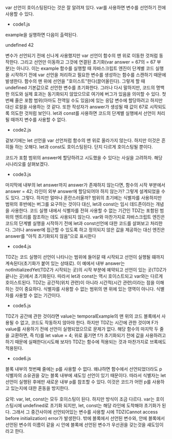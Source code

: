 var 선언이 호이스팅된다는 것은 잘 알려져 있다. var를 사용하면 변수를 선언하기 전에 사용할 수 있다.

- code1.js

example을 실행하면 다음이 출력된다.

undefined
42

변수가 선언되기 전에 신나게 사용했지만 var 선언이 함수의 맨 위로 이동한 것처럼 동작한다.
그리고 선언만 이동하고 그것에 연결된 초기화(var answer = 67의 = 67 부분)는 아니다.
이는 example 함수를 실행할 때 자바스크립트 엔진이 단계별 코드 실행을 시작하기 전에 var 선언을 처리하고 필요한 변수를
생성하는 함수를 스캔하기 때문에 발생한다. 함수의 맨 위에 선언을 "호이스트"한다(끌어올린다). 그렇게 할 때 undefined 기본값으로 선언한 변수를 초기화한다.
그러나 다시 말하지만, 코드의 명백한 의도와 실제 효과는 동기화되지 않았으므로 여기에 버그가 있음을 의미할 수 있다.
첫 번째 줄은 포함 범위(아마도 전역일 수도 있음)에 있는 응답 변수에 할당하려고 하지만 대신 로컬을 사용하는 것 같다.
또한 작성자가 answer가 생성될 때 값이 67로 시작되도록 의도한 것처럼 보인다.
let과 const를 사용하면 코드의 단계별 실행에서 선언이 처리될 때까지 변수를 사용할 수 없다.

- code2.js

겉보기에는 let 선언을 var 선언처럼 함수의 맨 위로 올라가지 않는다. 하지만 이것은 흔히들 하는 오해다.
let과 const도 호이스팅된다. 단지 다르게 호이스팅될 뿐이다.

코드가 포함 범위의 answer에 할당하려고 시도했을 수 있다는 사실을 고려하자. 해당 시나리오를 살펴보겠다.

- code3.js

마지막에 내부의 let answer까지 answer가 존재하지 않는다면,
함수의 시작 부분에서 answer = 42; 라인이 외부 answer에 할당되어야 하지 않는가?
그렇게 설계되었을 수도 있다. 그렇다. 하지만 얼마나 혼란스러울까?
범위의 초기에는 식별자를 사용하지만 범위의 후반에는 버그를 요구하는 것이다
대신, let과 const는 임시 데드존이라는 개념을 사용한다.
코드 실행 내에서 식별자를 전혀 사용할 수 없는 기간인 TDZ는 포함된 범위의 엔트리를 참조하는 데도 사용되지 않는다.
var와 마찬가지로 자바스크립트 엔진은 코드의 단계별 실행을 시작하기 전에 let과 const선언에 대한 코드를 살펴보고 처리한다.
그러나 answer에 접근할 수 있도록 하고 정의되지 않은 값을 제공하는 대신 엔진은 answer를 "아직 초기화되지 않음"으로 표시한다

- code4.js

TDZ는 코드 실행이 선언이 나타나는 범위에 들어갈 때 시작되고 선언이 실행될 떄까지 계속된다(초기화가 붙어 있는 상태로).
이 예에서 내부 answer는 notInitializedYet(TDZ가 시작되는 곳)의 시작 부분에 예약되고 선언이 있는 곳(TDZ가 끝나는 곳)에서 초기화된다.
따라서 let과 const는 역시 호이스트되고 var와는 다르게 호이스트된다.
TDZ는 공간적(위치 관련)이 아니라 시간적(시간 관련)이라는 점을 이해하는 것이 중요하다. 식별자를 사용할 수 없는 범위의 맨 위에 있는 영역이 아니다.
식별자를 사용할 수 없는 기간이다.

- code5.js

TDZ가 공간에 관한 것이라면 value는 temporalExample의 맨 위의 코드 블록에서 사용될 수 없고,
코드도 작동하지 않아야 한다. 하지만 TDZ는 시간에 관한 것이며 F가 value를 사용하기 전에 선언이 실행되었으므로 문제가 없다.
해당 함수의 마지막 두 줄을 교환하면, 즉 f()를 let value = 4; 위로 옮기면 f가 초기화되기 전에 값을 사용하려고 하기 때문에 실패한다(시도해 보자!)
TDZ는 함수에 적용되는 것과 마찬가지로 브록에도 적용된다.

- code6.js

블록 내부의 첫번째 줄에는 p를 사용할 수 없다. 왜냐하면 함수에서 선언되었더라도 p 식별자의 소유권을 갖는 블록 내부에 섀도잉 선언이 있기 때문이다.
따라서 식별자는 let 선언이 실행된 후에만 새로운 내부 p를 참조할 수 있다. 이것은 코드가 어떤 p를 사용하고 있는지에 대한 혼동을 방지한다.

요약:
var, let, const는 모두 호이스팅이 된다. 하지만 방식이 조금 다르다.
var는 호이스팅시에 undefined로 초기화 되지만, let, const는 해당 라인에 도착해야 초기화가 된다.
그래서 그 중간사이에 선언되어있는 변수를 사용할 시에 TDZ(Cannot access before initialization) error가 발생한다.
밖에 블록에서 선언된 변수와, 안에 블록에서 선언된 변수의 이름이 같을 시 안에 블록에 선언된 변수가 우선권을 갖는것을 섀도잉이라고 한다.

